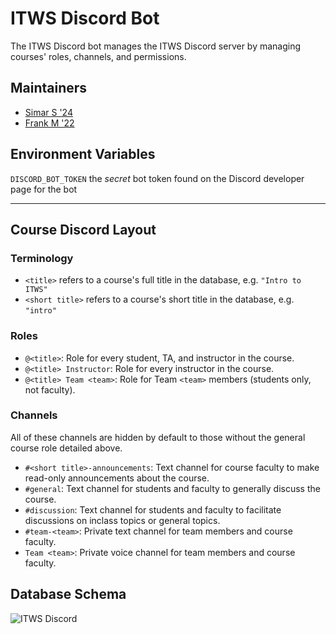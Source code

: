 # ITWS Discord Bot

The ITWS Discord bot manages the ITWS Discord server by managing courses' roles, channels, and permissions.

## Maintainers

- [Simar S '24](https://github.com/simar-singh)
- [Frank M '22](https://github.com/Apexal)

## Environment Variables

`DISCORD_BOT_TOKEN` the *secret* bot token found on the Discord developer page for the bot

---

## Course Discord Layout

### Terminology

- `<title>` refers to a course's full title in the database, e.g. `"Intro to ITWS"`
- `<short title>` refers to a course's short title in the database, e.g. `"intro"`

### Roles

- `@<title>`: Role for every student, TA, and instructor in the course.
- `@<title> Instructor`: Role for every instructor in the course.
- `@<title> Team <team>`: Role for Team `<team>` members (students only, not faculty).

### Channels

All of these channels are hidden by default to those without the general course role detailed above.

- `#<short title>-announcements`: Text channel for course faculty to make read-only announcements about the course.
- `#general`: Text channel for students and faculty to generally discuss the course.
- `#discussion`: Text channel for students and faculty to facilitate discussions on inclass topics or general topics.
- `#team-<team>`: Private text channel for team members and course faculty.
- `Team <team>`: Private voice channel for team members and course faculty.

## Database Schema

![ITWS Discord](https://user-images.githubusercontent.com/8422699/134196542-b3677e9f-297f-4e10-bdda-ec04ff0c7b19.png)
